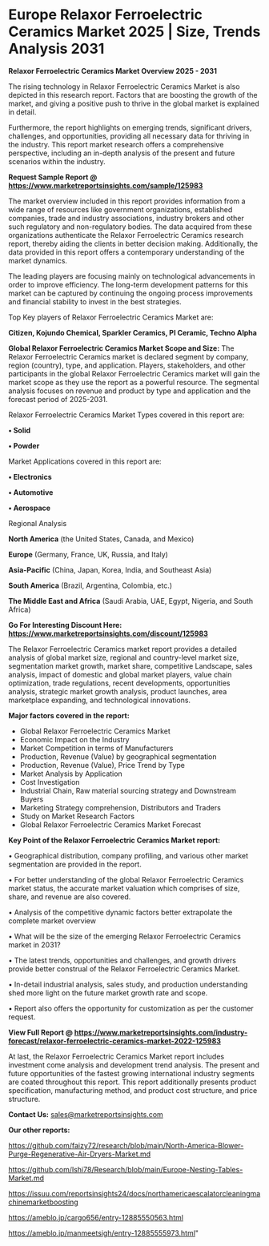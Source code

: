  # Europe Relaxor Ferroelectric Ceramics Market 2025 | Size, Trends Analysis 2031

<Strong> Relaxor Ferroelectric Ceramics Market Overview 2025 - 2031</strong>

The rising technology in Relaxor Ferroelectric Ceramics Market is also depicted in this research report. Factors that are boosting the growth of the market, and giving a positive push to thrive in the global market is explained in detail.

Furthermore, the report highlights on emerging trends, significant drivers, challenges, and opportunities, providing all necessary data for thriving in the industry. This report market research offers a comprehensive perspective, including an in-depth analysis of the present and future scenarios within the industry.

<strong>Request Sample Report @ <a href=https://www.marketreportsinsights.com/sample/125983>https://www.marketreportsinsights.com/sample/125983</a></strong>

The market overview included in this report provides information from a wide range of resources like government organizations, established companies, trade and industry associations, industry brokers and other such regulatory and non-regulatory bodies. The data acquired from these organizations authenticate the Relaxor Ferroelectric Ceramics research report, thereby aiding the clients in better decision making. Additionally, the data provided in this report offers a contemporary understanding of the market dynamics.

The leading players are focusing mainly on technological advancements in order to improve efficiency. The long-term development patterns for this market can be captured by continuing the ongoing process improvements and financial stability to invest in the best strategies.

Top Key players of Relaxor Ferroelectric Ceramics Market are:

<strong>Citizen, Kojundo Chemical, Sparkler Ceramics, PI Ceramic, Techno Alpha</strong>

<strong><b>Global Relaxor Ferroelectric Ceramics Market Scope and Size:</b></strong>
The Relaxor Ferroelectric Ceramics market is declared segment by company, region (country), type, and application. Players, stakeholders, and other participants in the global Relaxor Ferroelectric Ceramics market will gain the market scope as they use the report as a powerful resource. The segmental analysis focuses on revenue and product by type and application and the forecast period of 2025-2031.

Relaxor Ferroelectric Ceramics Market Types covered in this report are:

<strong>• Solid

• Powder</strong>

Market Applications covered in this report are:

<strong>• Electronics

• Automotive

• Aerospace</strong> 

Regional Analysis

<strong>North America</strong> (the United States, Canada, and Mexico)

<strong>Europe</strong> (Germany, France, UK, Russia, and Italy)

<strong>Asia-Pacific</strong> (China, Japan, Korea, India, and Southeast Asia)

<strong>South America</strong> (Brazil, Argentina, Colombia, etc.)

<strong>The Middle East and Africa</strong> (Saudi Arabia, UAE, Egypt, Nigeria, and South Africa)

<strong>Go For Interesting Discount Here: <a href=https://www.marketreportsinsights.com/discount/125983>https://www.marketreportsinsights.com/discount/125983</a></strong>

The Relaxor Ferroelectric Ceramics market report provides a detailed analysis of global market size, regional and country-level market size, segmentation market growth, market share, competitive Landscape, sales analysis, impact of domestic and global market players, value chain optimization, trade regulations, recent developments, opportunities analysis, strategic market growth analysis, product launches, area marketplace expanding, and technological innovations.

<strong><b>Major factors covered in the report:</b></strong>
<ul>
  <li>Global Relaxor Ferroelectric Ceramics Market </li>
  <li>Economic Impact on the Industry</li>
  <li>Market Competition in terms of Manufacturers</li>
  <li>Production, Revenue (Value) by geographical segmentation</li>
  <li>Production, Revenue (Value), Price Trend by Type</li>
  <li>Market Analysis by Application</li>
  <li>Cost Investigation</li>
  <li>Industrial Chain, Raw material sourcing strategy and Downstream Buyers</li>
  <li>Marketing Strategy comprehension, Distributors and Traders</li>
  <li>Study on Market Research Factors</li>
  <li>Global Relaxor Ferroelectric Ceramics Market Forecast</li>
</ul>

<strong><b>Key Point of the Relaxor Ferroelectric Ceramics Market report:</b></strong>

• Geographical distribution, company profiling, and various other market segmentation are provided in the report.

• For better understanding of the global Relaxor Ferroelectric Ceramics market status, the accurate market valuation which comprises of size, share, and revenue are also covered.

• Analysis of the competitive dynamic factors better extrapolate the complete market overview

• What will be the size of the emerging Relaxor Ferroelectric Ceramics market in 2031?

• The latest trends, opportunities and challenges, and growth drivers provide better construal of the Relaxor Ferroelectric Ceramics Market.

• In-detail industrial analysis, sales study, and production understanding shed more light on the future market growth rate and scope.

• Report also offers the opportunity for customization as per the customer request.

<strong><b>View Full Report @ <a href=https://www.marketreportsinsights.com/industry-forecast/relaxor-ferroelectric-ceramics-market-2022-125983>https://www.marketreportsinsights.com/industry-forecast/relaxor-ferroelectric-ceramics-market-2022-125983</a></b></strong>


At last, the Relaxor Ferroelectric Ceramics Market report includes investment come analysis and development trend analysis. The present and future opportunities of the fastest growing international industry segments are coated throughout this report. This report additionally presents product specification, manufacturing method, and product cost structure, and price structure.

<strong>Contact Us:</strong>
sales@marketreportsinsights.com

<strong>Our other reports:</strong>

<a href=https://github.com/faizy72/research/blob/main/North-America-Blower-Purge-Regenerative-Air-Dryers-Market.md>https://github.com/faizy72/research/blob/main/North-America-Blower-Purge-Regenerative-Air-Dryers-Market.md</a>

<a href=https://github.com/Ishi78/Research/blob/main/Europe-Nesting-Tables-Market.md>https://github.com/Ishi78/Research/blob/main/Europe-Nesting-Tables-Market.md</a>

<a href=https://issuu.com/reportsinsights24/docs/northamericaescalatorcleaningmachinemarketboosting>https://issuu.com/reportsinsights24/docs/northamericaescalatorcleaningmachinemarketboosting</a>

<a href=https://ameblo.jp/cargo656/entry-12885550563.html>https://ameblo.jp/cargo656/entry-12885550563.html</a>

<a href=https://ameblo.jp/manmeetsigh/entry-12885555973.html>https://ameblo.jp/manmeetsigh/entry-12885555973.html</a>"
